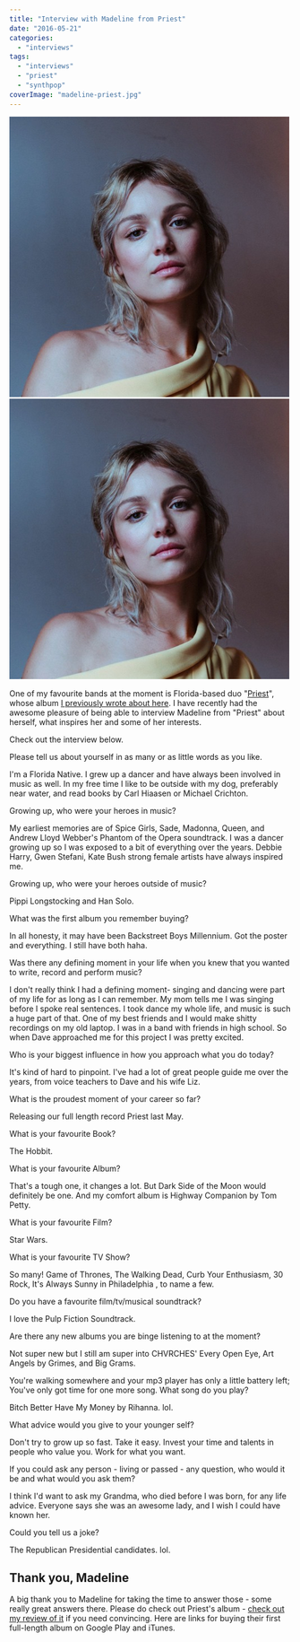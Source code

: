 ```yaml
---
title: "Interview with Madeline from Priest"
date: "2016-05-21"
categories: 
  - "interviews"
tags: 
  - "interviews"
  - "priest"
  - "synthpop"
coverImage: "madeline-priest.jpg"
---
```


[![](images/madeline-priest.jpg)](images/madeline-priest.jpg)
[![](images/madeline-priest.jpg)](images/madeline-priest.jpg)

One of my favourite bands at the moment is Florida-based duo "[Priest](http://priestofficial.com/)", whose album [I previously wrote about here](https://davidpeach.co.uk/2015/12/23/priest-by-priest/). I have recently had the awesome pleasure of being able to interview Madeline from "Priest" about herself, what inspires her and some of her interests.

Check out the interview below.

Please tell us about yourself in as many or as little words as you like.

I'm a Florida Native. I grew up a dancer and have always been involved in music as well. In my free time I like to be outside with my dog, preferably near water, and read books by Carl Hiaasen or Michael Crichton.

Growing up, who were your heroes in music?

My earliest memories are of Spice Girls, Sade, Madonna, Queen, and Andrew Lloyd Webber's Phantom of the Opera soundtrack. I was a dancer growing up so I was exposed to a bit of everything over the years. Debbie Harry, Gwen Stefani, Kate Bush strong female artists have always inspired me.

Growing up, who were your heroes outside of music?

Pippi Longstocking and Han Solo.

What was the first album you remember buying?

In all honesty, it may have been Backstreet Boys Millennium. Got the poster and everything. I still have both haha.

Was there any defining moment in your life when you knew that you wanted to write, record and perform music?

I don't really think I had a defining moment- singing and dancing were part of my life for as long as I can remember. My mom tells me I was singing before I spoke real sentences. I took dance my whole life, and music is such a huge part of that. One of my best friends and I would make shitty recordings on my old laptop. I was in a band with friends in high school. So when Dave approached me for this project I was pretty excited.

Who is your biggest influence in how you approach what you do today?

It's kind of hard to pinpoint. I've had a lot of great people guide me over the years, from voice teachers to Dave and his wife Liz.

What is the proudest moment of your career so far?

Releasing our full length record Priest last May.

What is your favourite Book?

The Hobbit.

What is your favourite Album?

That's a tough one, it changes a lot. But Dark Side of the Moon would definitely be one. And my comfort album is Highway Companion by Tom Petty.

What is your favourite Film?

Star Wars.

What is your favourite TV Show?

So many! Game of Thrones, The Walking Dead, Curb Your Enthusiasm, 30 Rock, It's Always Sunny in Philadelphia , to name a few.

Do you have a favourite film/tv/musical soundtrack?

I love the Pulp Fiction Soundtrack.

Are there any new albums you are binge listening to at the moment?

Not super new but I still am super into CHVRCHES' Every Open Eye, Art Angels by Grimes, and Big Grams.

You're walking somewhere and your mp3 player has only a little battery left; You've only got time for one more song. What song do you play?

Bitch Better Have My Money by Rihanna. lol.

What advice would you give to your younger self?

Don't try to grow up so fast. Take it easy. Invest your time and talents in people who value you. Work for what you want.

If you could ask any person - living or passed - any question, who would it be and what would you ask them?

I think I'd want to ask my Grandma, who died before I was born, for any life advice. Everyone says she was an awesome lady, and I wish I could have known her.

Could you tell us a joke?

The Republican Presidential candidates. lol.

## Thank you, Madeline

A big thank you to Madeline for taking the time to answer those - some really great answers there. Please do check out Priest's album - [check out my review of it](https://davidpeach.co.uk/2015/12/23/priest-by-priest/) if you need convincing. Here are links for buying their first full-length album on Google Play and iTunes.
